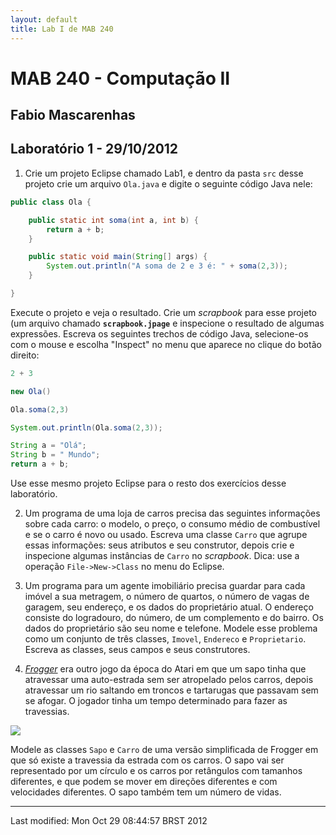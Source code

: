 ```yaml
---
layout: default
title: Lab I de MAB 240
---
```


MAB 240 - Computação II
=======================

Fabio Mascarenhas
-----------------

Laboratório 1 - 29/10/2012
--------------------------

1. Crie um projeto Eclipse chamado Lab1, e dentro da pasta `src` desse
projeto crie um arquivo `Ola.java` e digite o seguinte código Java nele:

```java
public class Ola {

    public static int soma(int a, int b) {
        return a + b;
    }

    public static void main(String[] args) {
        System.out.println("A soma de 2 e 3 é: " + soma(2,3));
    }

}
```

Execute o projeto e veja o resultado. Crie um *scrapbook* para esse
projeto (um arquivo chamado **`scrapbook.jpage`** e inspecione o
resultado de algumas expressões. Escreva os seguintes trechos de código
Java, selecione-os com o mouse e escolha "Inspect" no menu que aparece
no clique do botão direito:

```java
2 + 3

new Ola()

Ola.soma(2,3)

System.out.println(Ola.soma(2,3));

String a = "Olá";
String b = " Mundo";
return a + b;
```

Use esse mesmo projeto Eclipse para o resto dos exercícios desse
laboratório.

2. Um programa de uma loja de carros precisa das seguintes informações
sobre cada carro: o modelo, o preço, o consumo médio de combustível e se
o carro é novo ou usado. Escreva uma classe `Carro` que agrupe essas
informações: seus atributos e seu construtor, depois crie e inspecione
algumas instâncias de `Carro` no *scrapbook*. Dica: use a operação
`File->New->Class` no menu do Eclipse.

3. Um programa para um agente imobiliário precisa guardar para cada
imóvel a sua metragem, o número de quartos, o número de vagas de
garagem, seu endereço, e os dados do proprietário atual. O endereço
consiste do logradouro, do número, de um complemento e do bairro. Os
dados do proprietário são seu nome e telefone. Modele esse problema como
um conjunto de três classes, `Imovel`, `Endereco` e `Proprietario`.
Escreva as classes, seus campos e seus construtores.

4. *[Frogger](http://www.jogos-viciantes.com/frogger/)* era outro jogo
da época do Atari em que um sapo tinha que atravessar uma auto-estrada
sem ser atropelado pelos carros, depois atravessar um rio saltando em
troncos e tartarugas que passavam sem se afogar. O jogador tinha um
tempo determinado para fazer as travessias.

![](http://www.atariage.com/2600/screenshots/s_Frogger_1.png)

Modele as classes `Sapo` e `Carro` de uma versão simplificada de Frogger
em que só existe a travessia da estrada com os carros. O sapo vai ser
representado por um círculo e os carros por retângulos com tamanhos
diferentes, e que podem se mover em direções diferentes e com
velocidades diferentes. O sapo também tem um número de vidas.

* * * * *

Last modified: Mon Oct 29 08:44:57 BRST 2012
